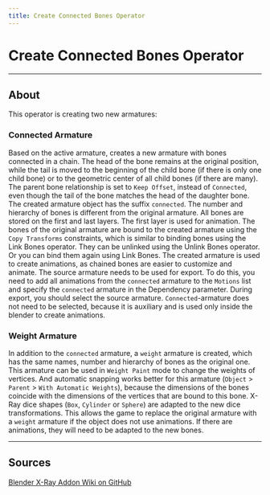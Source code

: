 ```yaml
---
title: Create Connected Bones Operator
---
```


# Create Connected Bones Operator

___

## About

This operator is creating two new armatures:

### Connected Armature

Based on the active armature, creates a new armature with bones connected in a chain. The head of the bone remains at the original position, while the tail is moved to the beginning of the child bone (if there is only one child bone) or to the geometric center of all child bones (if there are many). The parent bone relationship is set to `Keep Offset`, instead of `Connected`, even though the tail of the bone matches the head of the daughter bone. The created armature object has the suffix `connected`. The number and hierarchy of bones is different from the original armature. All bones are stored on the first and last layers. The first layer is used for animation. The bones of the original armature are bound to the created armature using the `Copy Transforms` constraints, which is similar to binding bones using the Link Bones operator. They can be unlinked using the Unlink Bones operator. Or you can bind them again using Link Bones. The created armature is used to create animations, as chained bones are easier to customize and animate. The source armature needs to be used for export. To do this, you need to add all animations from the `connected` armature to the `Motions` list and specify the `connected` armature in the Dependency parameter. During export, you should select the source armature. `Connected`-armature does not need to be selected, because it is auxiliary and is used only inside the blender to create animations.

### Weight Armature

In addition to the `connected` armature, a `weight` armature is created, which has the same names, number and hierarchy of bones as the original one. This armature can be used in `Weight Paint` mode to change the weights of vertices. And automatic snapping works better for this armature (`Object` > `Parent` > `With Automatic Weights`), because the dimensions of the bones coincide with the dimensions of the vertices that are bound to this bone. X-Ray dice shapes (`Box`, `Cylinder` or `Sphere`) are adapted to the new dice transformations. This allows the game to replace the original armature with a `weight` armature if the object does not use animations. If there are animations, they will need to be adapted to the new bones.

___

## Sources

[Blender X-Ray Addon Wiki on GitHub](https://github.com/PavelBlend/blender-xray/wiki/Operator-Create-Connected-Bones)
